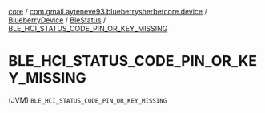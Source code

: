 [core](../../../index.md) / [com.gmail.ayteneve93.blueberrysherbetcore.device](../../index.md) / [BlueberryDevice](../index.md) / [BleStatus](index.md) / [BLE_HCI_STATUS_CODE_PIN_OR_KEY_MISSING](./-b-l-e_-h-c-i_-s-t-a-t-u-s_-c-o-d-e_-p-i-n_-o-r_-k-e-y_-m-i-s-s-i-n-g.md)

# BLE_HCI_STATUS_CODE_PIN_OR_KEY_MISSING

(JVM) `BLE_HCI_STATUS_CODE_PIN_OR_KEY_MISSING`